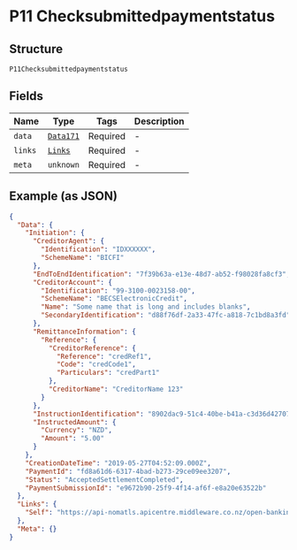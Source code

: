 
# P11 Checksubmittedpaymentstatus

## Structure

`P11Checksubmittedpaymentstatus`

## Fields

| Name | Type | Tags | Description |
|  --- | --- | --- | --- |
| `data` | [`Data171`](../../doc/models/data-171.md) | Required | - |
| `links` | [`Links`](../../doc/models/links.md) | Required | - |
| `meta` | `unknown` | Required | - |

## Example (as JSON)

```json
{
  "Data": {
    "Initiation": {
      "CreditorAgent": {
        "Identification": "IDXXXXXX",
        "SchemeName": "BICFI"
      },
      "EndToEndIdentification": "7f39b63a-e13e-48d7-ab52-f98028fa8cf3",
      "CreditorAccount": {
        "Identification": "99-3100-0023158-00",
        "SchemeName": "BECSElectronicCredit",
        "Name": "Some name that is long and includes blanks",
        "SecondaryIdentification": "d88f76df-2a33-47fc-a818-7c1bd8a3fd"
      },
      "RemittanceInformation": {
        "Reference": {
          "CreditorReference": {
            "Reference": "credRef1",
            "Code": "credCode1",
            "Particulars": "credPart1"
          },
          "CreditorName": "CreditorName 123"
        }
      },
      "InstructionIdentification": "8902dac9-51c4-40be-b41a-c3d36d42707c",
      "InstructedAmount": {
        "Currency": "NZD",
        "Amount": "5.00"
      }
    },
    "CreationDateTime": "2019-05-27T04:52:09.000Z",
    "PaymentId": "fd8a61d6-6317-4bad-b273-29ce09ee3207",
    "Status": "AcceptedSettlementCompleted",
    "PaymentSubmissionId": "e9672b90-25f9-4f14-af6f-e8a20e63522b"
  },
  "Links": {
    "Self": "https://api-nomatls.apicentre.middleware.co.nz/open-banking-nz/v1.0/payment-submissions/e9672b90-25f9-4f14-af6f-e8a20e63522b"
  },
  "Meta": {}
}
```

